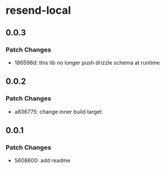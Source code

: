 # resend-local

## 0.0.3

### Patch Changes

- 186598d: this lib no longer push drizzle schema at runtime

## 0.0.2

### Patch Changes

- a836775: change inner build target

## 0.0.1

### Patch Changes

- 5608600: add readme
